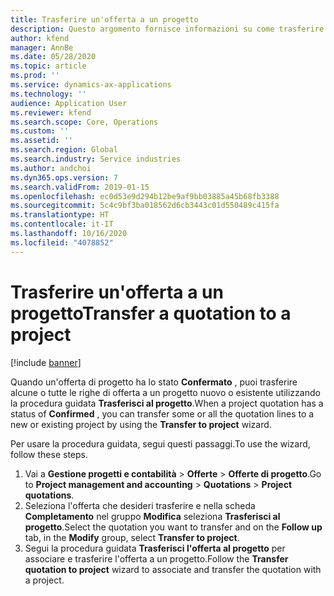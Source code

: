 ```yaml
---
title: Trasferire un'offerta a un progetto
description: Questo argomento fornisce informazioni su come trasferire un'offerta a un progetto nuovo o esistente.
author: kfend
manager: AnnBe
ms.date: 05/28/2020
ms.topic: article
ms.prod: ''
ms.service: dynamics-ax-applications
ms.technology: ''
audience: Application User
ms.reviewer: kfend
ms.search.scope: Core, Operations
ms.custom: ''
ms.assetid: ''
ms.search.region: Global
ms.search.industry: Service industries
ms.author: andchoi
ms.dyn365.ops.version: 7
ms.search.validFrom: 2019-01-15
ms.openlocfilehash: ec0d53e9d294b12be9af9bb03885a45b68fb3388
ms.sourcegitcommit: 5c4c9bf3ba018562d6cb3443c01d550489c415fa
ms.translationtype: HT
ms.contentlocale: it-IT
ms.lasthandoff: 10/16/2020
ms.locfileid: "4078852"
---
```

# <a name="transfer-a-quotation-to-a-project"></a><span data-ttu-id="a3337-103">Trasferire un'offerta a un progetto</span><span class="sxs-lookup"><span data-stu-id="a3337-103">Transfer a quotation to a project</span></span>

[!include [banner](../includes/banner.md)]

<span data-ttu-id="a3337-104">Quando un'offerta di progetto ha lo stato **Confermato** , puoi trasferire alcune o tutte le righe di offerta a un progetto nuovo o esistente utilizzando la procedura guidata **Trasferisci al progetto**.</span><span class="sxs-lookup"><span data-stu-id="a3337-104">When a project quotation has a status of **Confirmed** , you can transfer some or all the quotation lines to a new or existing project by using the **Transfer to project** wizard.</span></span> 

<span data-ttu-id="a3337-105">Per usare la procedura guidata, segui questi passaggi.</span><span class="sxs-lookup"><span data-stu-id="a3337-105">To use the wizard, follow these steps.</span></span>

1. <span data-ttu-id="a3337-106">Vai a **Gestione progetti e contabilità** > **Offerte** > **Offerte di progetto**.</span><span class="sxs-lookup"><span data-stu-id="a3337-106">Go to **Project management and accounting** > **Quotations** > **Project quotations**.</span></span>
2. <span data-ttu-id="a3337-107">Seleziona l'offerta che desideri trasferire e nella scheda **Completamento** nel gruppo **Modifica** seleziona **Trasferisci al progetto**.</span><span class="sxs-lookup"><span data-stu-id="a3337-107">Select the quotation you want to transfer and on the **Follow up** tab, in the **Modify** group, select **Transfer to project**.</span></span>
3. <span data-ttu-id="a3337-108">Segui la procedura guidata **Trasferisci l'offerta al progetto** per associare e trasferire l'offerta a un progetto.</span><span class="sxs-lookup"><span data-stu-id="a3337-108">Follow the **Transfer quotation to project** wizard to associate and transfer the quotation with a project.</span></span>
